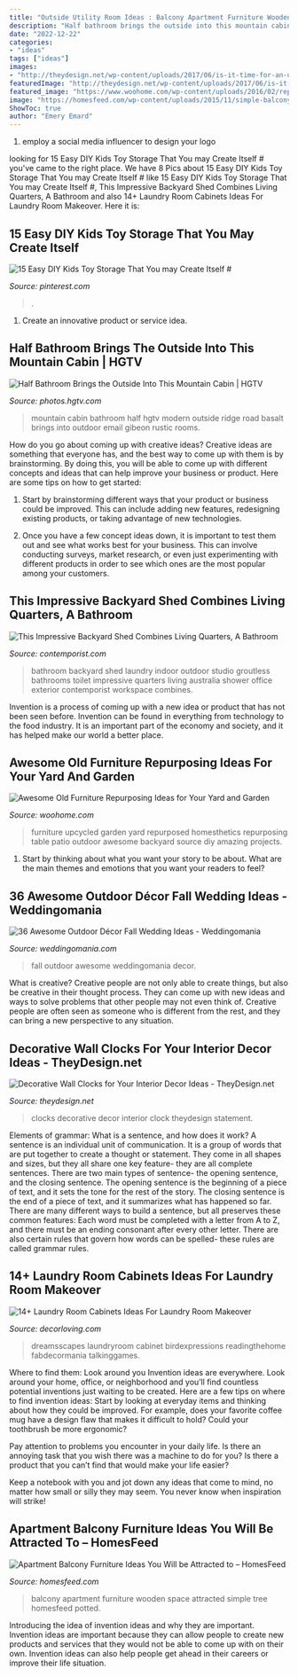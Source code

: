 ```yaml
---
title: "Outside Utility Room Ideas : Balcony Apartment Furniture Wooden Space Attracted Simple Tree Homesfeed Potted"
description: "Half bathroom brings the outside into this mountain cabin"
date: "2022-12-22"
categories:
- "ideas"
tags: ["ideas"]
images:
- "http://theydesign.net/wp-content/uploads/2017/06/is-it-time-for-an-update-try-a-statement-making-wall-clock-they-design-intended-for-decorative-wall-clocks-decorative-wall-clocks-for-your-interior-decor-ideas.jpg"
featuredImage: "http://theydesign.net/wp-content/uploads/2017/06/is-it-time-for-an-update-try-a-statement-making-wall-clock-they-design-intended-for-decorative-wall-clocks-decorative-wall-clocks-for-your-interior-decor-ideas.jpg"
featured_image: "https://www.woohome.com/wp-content/uploads/2016/02/repurposed-furniture-garden-yard-5.jpg"
image: "https://homesfeed.com/wp-content/uploads/2015/11/simple-balcony-ideas-with-space-saving-apartment-balcony-furniture-and-modern-roking-chair-plus-potted-tree-and-small-potted-grenery-and-wooden-floor-and-metal-fence.jpeg"
ShowToc: true
author: "Emery Emard"
---
```



1. employ a social media influencer to design your logo 

	

		
looking for 15 Easy DIY Kids Toy Storage That You may Create Itself # you've came to the right place. We have 8 Pics about 15 Easy DIY Kids Toy Storage That You may Create Itself # like 15 Easy DIY Kids Toy Storage That You may Create Itself #, This Impressive Backyard Shed Combines Living Quarters, A Bathroom and also 14+ Laundry Room Cabinets Ideas For Laundry Room Makeover. Here it is:
		
    
## 15 Easy DIY Kids Toy Storage That You May Create Itself #

<img loading=lazy src="https://i.pinimg.com/736x/a7/49/5e/a7495e112fa55725a0f732fd73dd5e7c.jpg" onerror="this.onerror=null;this.src='https://tse2.mm.bing.net/th?id=OIP.hNZFjZypVs3UgJezuo-rDwHaLJ&amp;pid=15.1';" alt="15 Easy DIY Kids Toy Storage That You may Create Itself #">

_Source: pinterest.com_

>. 

	

1. Create an innovative product or service idea.

    
## Half Bathroom Brings The Outside Into This Mountain Cabin | HGTV

<img loading=lazy src="https://hgtvhome.sndimg.com/content/dam/images/hgtv/fullset/2017/6/7/1/FOD17_Forum-Phi-Architecture_Sopris-Mountain-House_10.jpg.rend.hgtvcom.966.1288.suffix/1496851550227.jpeg" onerror="this.onerror=null;this.src='https://tse1.mm.bing.net/th?id=OIP.SnkfTm_g5p06R1Mi_UolVQHaJ4&amp;pid=15.1';" alt="Half Bathroom Brings the Outside Into This Mountain Cabin | HGTV">

_Source: photos.hgtv.com_

>mountain cabin bathroom half hgtv modern outside ridge road basalt brings into outdoor email gibeon rustic rooms. 

	

How do you go about coming up with creative ideas?
Creative ideas are something that everyone has, and the best way to come up with them is by brainstorming. By doing this, you will be able to come up with different concepts and ideas that can help improve your business or product. Here are some tips on how to get started:
1. Start by brainstorming different ways that your product or business could be improved. This can include adding new features, redesigning existing products, or taking advantage of new technologies.

2. Once you have a few concept ideas down, it is important to test them out and see what works best for your business. This can involve conducting surveys, market research, or even just experimenting with different products in order to see which ones are the most popular among your customers.


    
## This Impressive Backyard Shed Combines Living Quarters, A Bathroom

<img loading=lazy src="https://www.contemporist.com/wp-content/uploads/2018/02/small-backyard-studio-granny-flat-250218-04-800x1145.jpg" onerror="this.onerror=null;this.src='https://tse3.mm.bing.net/th?id=OIP.T3Aqv7nroEB5H93KjE3cqQHaKm&amp;pid=15.1';" alt="This Impressive Backyard Shed Combines Living Quarters, A Bathroom">

_Source: contemporist.com_

>bathroom backyard shed laundry indoor outdoor studio groutless bathrooms toilet impressive quarters living australia shower office exterior contemporist workspace combines. 

	

Invention is a process of coming up with a new idea or product that has not been seen before. Invention can be found in everything from technology to the food industry. It is an important part of the economy and society, and it has helped make our world a better place.

    
## Awesome Old Furniture Repurposing Ideas For Your Yard And Garden

<img loading=lazy src="https://www.woohome.com/wp-content/uploads/2016/02/repurposed-furniture-garden-yard-5.jpg" onerror="this.onerror=null;this.src='https://tse1.mm.bing.net/th?id=OIP.OA9rKTbJy8IY1I_NZXoBYAHaPh&amp;pid=15.1';" alt="Awesome Old Furniture Repurposing Ideas for Your Yard and Garden">

_Source: woohome.com_

>furniture upcycled garden yard repurposed homesthetics repurposing table patio outdoor awesome backyard source diy amazing projects. 

	

1. Start by thinking about what you want your story to be about. What are the main themes and emotions that you want your readers to feel?

    
## 36 Awesome Outdoor Décor Fall Wedding Ideas - Weddingomania

<img loading=lazy src="http://i.weddingomania.com/awesome-outdoor-fall-wedding-decor-ideas-35.jpg" onerror="this.onerror=null;this.src='https://tse1.mm.bing.net/th?id=OIP.NQNhNJs4rnvok-IDoJSh8AHaJ4&amp;pid=15.1';" alt="36 Awesome Outdoor Décor Fall Wedding Ideas - Weddingomania">

_Source: weddingomania.com_

>fall outdoor awesome weddingomania decor. 

	

What is creative?
Creative people are not only able to create things, but also be creative in their thought process. They can come up with new ideas and ways to solve problems that other people may not even think of. Creative people are often seen as someone who is different from the rest, and they can bring a new perspective to any situation.

    
## Decorative Wall Clocks For Your Interior Decor Ideas - TheyDesign.net

<img loading=lazy src="http://theydesign.net/wp-content/uploads/2017/06/is-it-time-for-an-update-try-a-statement-making-wall-clock-they-design-intended-for-decorative-wall-clocks-decorative-wall-clocks-for-your-interior-decor-ideas.jpg" onerror="this.onerror=null;this.src='https://tse4.mm.bing.net/th?id=OIP.gKvatBlbUWD-OTYIk8lN7QHaJ5&amp;pid=15.1';" alt="Decorative Wall Clocks for Your Interior Decor Ideas - TheyDesign.net">

_Source: theydesign.net_

>clocks decorative decor interior clock theydesign statement. 

	

Elements of grammar: What is a sentence, and how does it work?
A sentence is an individual unit of communication. It is a group of words that are put together to create a thought or statement. They come in all shapes and sizes, but they all share one key feature- they are all complete sentences. There are two main types of sentence- the opening sentence, and the closing sentence. The opening sentence is the beginning of a piece of text, and it sets the tone for the rest of the story. The closing sentence is the end of a piece of text, and it summarizes what has happened so far. There are many different ways to build a sentence, but all preserves these common features: Each word must be completed with a letter from A to Z, and there must be an ending consonant after every other letter. There are also certain rules that govern how words can be spelled- these rules are called grammar rules.

    
## 14+ Laundry Room Cabinets Ideas For Laundry Room Makeover

<img loading=lazy src="https://decorloving.com/wp-content/uploads/2019/09/Laundry-Room-Cabinets-Ideas-11.jpg" onerror="this.onerror=null;this.src='https://tse1.mm.bing.net/th?id=OIP.xuWDBUm7YXPBvBe2uwlCsgHaLH&amp;pid=15.1';" alt="14+ Laundry Room Cabinets Ideas For Laundry Room Makeover">

_Source: decorloving.com_

>dreamsscapes laundryroom cabinet birdexpressions readingthehome fabdecormania talkinggames. 

	

Where to find them: Look around you
Invention ideas are everywhere. Look around your home, office, or neighborhood and you’ll find countless potential inventions just waiting to be created. Here are a few tips on where to find invention ideas:
Start by looking at everyday items and thinking about how they could be improved. For example, does your favorite coffee mug have a design flaw that makes it difficult to hold? Could your toothbrush be more ergonomic?

Pay attention to problems you encounter in your daily life. Is there an annoying task that you wish there was a machine to do for you? Is there a product that you can’t find that would make your life easier?

Keep a notebook with you and jot down any ideas that come to mind, no matter how small or silly they may seem. You never know when inspiration will strike!

    
## Apartment Balcony Furniture Ideas You Will Be Attracted To – HomesFeed

<img loading=lazy src="https://homesfeed.com/wp-content/uploads/2015/11/simple-balcony-ideas-with-space-saving-apartment-balcony-furniture-and-modern-roking-chair-plus-potted-tree-and-small-potted-grenery-and-wooden-floor-and-metal-fence.jpeg" onerror="this.onerror=null;this.src='https://tse3.mm.bing.net/th?id=OIP.eo5Stm60o-eHjuBhl94_hwHaLH&amp;pid=15.1';" alt="Apartment Balcony Furniture Ideas You Will be Attracted to – HomesFeed">

_Source: homesfeed.com_

>balcony apartment furniture wooden space attracted simple tree homesfeed potted. 

	

Introducing the idea of invention ideas and why they are important.
Invention ideas are important because they can allow people to create new products and services that they would not be able to come up with on their own. Invention ideas can also help people get ahead in their careers or improve their life situation.

